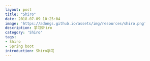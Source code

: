 ```yaml
---
layout: post
title: "Shiro"
date: 2018-07-09 10:25:04
image: 'https://adongs.github.io/assets/img/resources/shiro.png'
description: 学习Shiro
category: 'Shiro'
tags:
- Shiro
- Spring boot
introduction: Shiro学习
---
```


